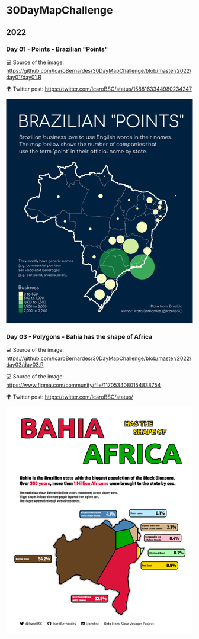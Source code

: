 # 30DayMapChallenge

## 2022
### Day 01 - Points - Brazilian "Points"

💻 Source of the image: https://github.com/IcaroBernardes/30DayMapChallenge/blob/master/2022/day01/day01.R

🌍 Twitter post: https://twitter.com/IcaroBSC/status/1588163344980234247

![](https://github.com/IcaroBernardes/30DayMapChallenge/blob/master/2022/day01/day01.png)

### Day 03 - Polygons - Bahia has the shape of Africa

💻 Source of the image: https://github.com/IcaroBernardes/30DayMapChallenge/blob/master/2022/day03/day03.R

💻 Source of the image: https://www.figma.com/community/file/1170534080154838754

🌍 Twitter post: https://twitter.com/IcaroBSC/status/

![](https://github.com/IcaroBernardes/30DayMapChallenge/blob/master/2022/day03/day03.png)


